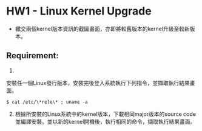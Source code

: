 # HW1 - Linux Kernel Upgrade

* 繳交兩個kernel版本資訊的截圖畫面，亦即將較舊版本的kernel升級至較新版本。

## Requirement: 
1.
安裝任一個Linux發行版本，安裝完後登入系統執行下列指令，並擷取執行結果畫面。
```
$ cat /etc/\*rele\* ; uname -a
```
2. 根據所安裝的Linux系統中的kernel版本，下載相同major版本的source code並編譯安裝。並以新的kernel開機後，執行相同的命令，擷取執行結果畫面。